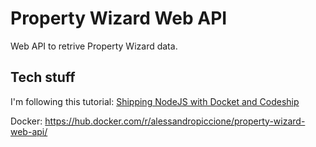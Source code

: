 # Property Wizard Web API

Web API to retrive Property Wizard data.

## Tech stuff

I'm following this tutorial:
[Shipping NodeJS with Docket and Codeship](https://blog.risingstack.com/shipping-node-js-applications-with-docker-and-codeship/)  

Docker: https://hub.docker.com/r/alessandropiccione/property-wizard-web-api/
